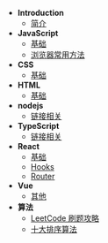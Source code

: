 - **Introduction**
  - [简介](README.md)
- **JavaScript**
  - [基础](./javascript/base.md)
  - [浏览器常用方法](./javascript/browser.md)
- **CSS**
  - [基础](./css/base.md)
- **HTML**
  - [基础](./html/base.md)
- **nodejs**
  - [链接相关](./nodejs/link.md)
- **TypeScript**
  - [链接相关](./typescript/link.md)
- **React**
  - [基础](./react/base.md)
  - [Hooks](./react/hooks.md)
  - [Router](./react/router.md)
- **Vue**
  - [其他](./vue/other.md)
- **算法**
  - [LeetCode 刷题攻略](https://github.com/youngyangyang04/leetcode-master)
  - [十大排序算法](https://github.com/hustcc/JS-Sorting-Algorithm)

